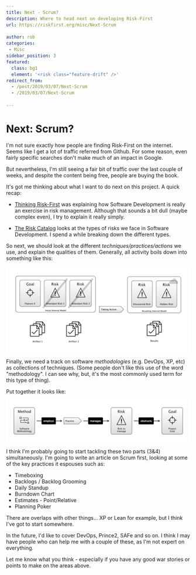 ```yaml
---
title: Next - Scrum?
description: Where to head next on developing Risk-First
url: https://riskfirst.org/misc/Next-Scrum

author: rob
categories:
 - Misc
sidebar_position: 3
featured: 
  class: bg1
  element: '<risk class="feature-drift" />'
redirect_from: 
  - /post/2019/03/07/Next-Scrum
  - /2019/03/07/Next-Scrum

---
```


# Next: Scrum?

I'm not sure exactly how people are finding Risk-First on the internet.  Seems like I get a lot of traffic referred from Github.   For some reason, even fairly specific searches don't make much of an impact in Google.  

But nevertheless, I'm still seeing a fair bit of traffic over the last couple of weeks, and despite the content being free, people are buying the book.  

It's got me thinking about what I want to do next on this project.  A quick recap:

- [Thinking Risk-First](../thinking/Start.md) was explaining how Software Development is really an exercise in risk management.  Although that sounds a bit dull (maybe complex even), I try to explain it really simply.  

- [The Risk Catalog](../risks/Start.md) looks at the types of risks we face in Software Development.  I spend a while breaking down the different types.

So next, we should look at the different _techniques/practices/actions_ we use, and explain the qualities of them.  Generally, all activity boils down into something like this:

![Taking Action](/img/generated/introduction/all_risk_management_language.png)

Finally, we need a track on software _methodologies_ (e.g. DevOps, XP, etc) as collections of techniques.  (Some people don't like this use of the word "methodology".  I can see why, but, it's the most commonly used term for this type of thing).

Put together it looks like:

![Basic Model of Software Risks and Practices](/img/generated/executive-summary/pattern_language.png)

I think I'm probably going to start tackling these two parts (3&4) simultaneously.  I'm going to write an article on Scrum first, looking at some of the key practices it espouses such as:

- Timeboxing
- Backlogs / Backlog Grooming
- Daily Standup
- Burndown Chart
- Estimates - Point/Relative
- Planning Poker

There are overlaps with other things... XP or Lean for example, but I think I've got to start somewhere.  

In the future, I'd like to cover DevOps, Prince2, SAFe and so on.  I think I may have people who can help me with a couple of these, as I'm not expert on everything.

Let me know what you think - especially if you have any good war stories or points to make on the areas above.